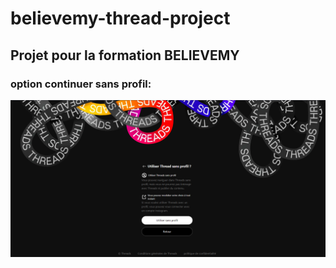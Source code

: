 # believemy-thread-project

## Projet pour la formation BELIEVEMY

### option continuer sans profil:

![imag threads](images/threads01.PNG "option continuer sans profil")
